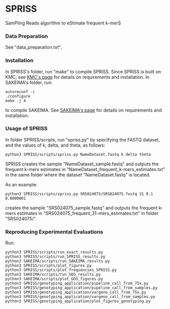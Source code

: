# SPRISS
SamPling Reads algorIthm to eStimate frequent k-merS

### Data Preparation
See "data_preparation.txt".

### Installation
In SPRISS's folder, run "make" to compile SPRISS. Since SPRISS is built on KMC, see [KMC's page](https://github.com/refresh-bio/KMC) for details on requirements and installation.
In SAKEIMA's folder, run:
```
autoreconf -i
./configure
make -j 4
```
to compile SAKEIMA. See [SAKEIMA's page](https://github.com/VandinLab/SAKEIMA) for details on requirements and installation. 

### Usage of SPRISS
In folder SPRISS/scripts, run "spriss.py" by specifying the FASTQ dataset, and the values of k, delta, and theta, as follows:
```
python3 SPRISS/scripts/spriss.py NameDataset.fastq k delta theta
```
SPRISS creates the sample "NameDataset_sample.fastq" and outputs the frequent k-mers estimates in "NameDataset_frequent_k-mers_estimates.txt" in the same folder where the dataset "NameDataset.fastq" is located.

As an example:
```
python3 SPRISS/scripts/spriss.py SRS024075/SRS024075.fastq 31 0.1 0.0000001
```
creates the sample "SRS024075_sample.fastq" and outputs the frequent k-mers estimates in "SRS024075_frequent_31-mers_estimates.txt" in folder "SRS024075/".

### Reproducing Experimental Evaluations
Run:
```
python3 SPRISS/scripts/run_exact_results.py
python3 SPRISS/scripts/run_SPRISS_results.py
python3 SAKEIMA/scripts/run_SAKEIMA_results.py
python3 SPRISS/scripts/plot_figures.py
python3 SPRISS/scripts/plot_frequencies_SPRISS.py
python3 SAKEIMA/scripts/run_GOS_results.py
python3 SAKEIMA/scripts/plot_GOS_figures.py
python3 SPRISS/genotyping_application/pipeline_call_from_75x.py
python3 SPRISS/genotyping_application/pipeline_call_from_samples.py
python3 SPRISS/genotyping_application/vargeno_call_from_75x.py
python3 SPRISS/genotyping_application/vargeno_call_from_samples.py
python3 SPRISS/genotyping_application/plot_figures_genotyping.py
```
